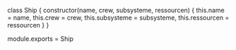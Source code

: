 
class Ship {
    constructor(name, crew, subsysteme, ressourcen) {
        this.name = name,
        this.crew = crew,
        this.subsysteme = subsysteme,
        this.ressourcen = ressourcen
    }
}

module.exports = Ship